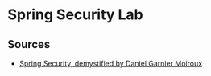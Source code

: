 # Spring Security Lab

## Sources

* [Spring Security, demystified by Daniel Garnier Moiroux](https://youtu.be/iJ2muJniikY)